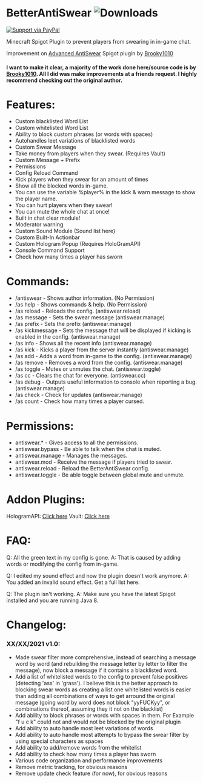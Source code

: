 # BetterAntiSwear ![Downloads](https://img.shields.io/github/downloads/Acher0ns/BetterAntiSwear/total)

[![Support via PayPal](https://cdn.rawgit.com/twolfson/paypal-github-button/1.0.0/dist/button.svg)](https://www.paypal.me/kamroncole/)

Minecraft Spigot Plugin to prevent players from swearing in in-game chat.

Improvement on [Advanced AntiSwear](https://www.spigotmc.org/resources/advanced-antiswear.16354/) Spigot plugin by [Brooky1010](https://www.spigotmc.org/resources/authors/brooky1010.28606/)

#### I want to make it clear, a majority of the work done here/source code is by [Brooky1010](https://www.spigotmc.org/resources/authors/brooky1010.28606/). All I did was make improvements at a friends request. I highly recommend checking out the original author.


# Features:
+ Custom blacklisted Word List
+ Custom whitelisted Word List
+ Ability to block custom phrases (or words with spaces)
+ Autohandles leet variations of blacklisted words
+ Custom Swear Message
+ Take money from players when they swear. (Requires Vault)
+ Custom Message + Prefix
+ Permissions
+ Config Reload Command
+ Kick players when they swear for an amount of times
+ Show all the blocked words in-game.
+ You can use the variable %player% in the kick & warn message to show the player name.
+ You can hurt players when they swear!
+ You can mute the whole chat at once!
+ Built in chat clear module!
+ Moderator warning
+ Custom Sound Module (Sound list here)
+ Custom Built-In Actionbar
+ Custom Hologram Popup (Requires HoloGramAPI)
+ Console Command Support
+ Check how many times a player has sworn


# Commands:
- /antiswear - Shows author information. (No Permission)
- /as help - Shows commands & help. (No Permission)
- /as reload - Reloads the config. (antiswear.reload)
- /as message - Sets the swear message (antiswear.manage)
- /as prefix - Sets the prefix (antiswear.manage)
- /as kickmessage - Sets the message that will be displayed if kicking is enabled in the config. (antiswear.manage)
- /as info - Shows all the recent info (antiswear.manage)
- /as kick - Kicks a player from the server instantly (antiswear.manage)
- /as add - Adds a word from in-game to the config. (antiswear.manage)
- /as remove - Removes a word from the config. (antiswear.manage)
- /as toggle - Mutes or unmutes the chat. (antiswear.toggle)
- /as cc - Clears the chat for everyone. (antiswear.cc)
- /as debug - Outputs useful information to console when reporting a bug. (antiswear.manage)
- /as check - Check for updates (antiswear.manage)
- /as count - Check how many times a player cursed.


# Permissions:
- antiswear.* - Gives access to all the permissions.
- antiswear.bypass - Be able to talk when the chat is muted.
- antiswear.manage - Manages the messages.
- antiswear.mod - Receive the message if players tried to swear.
- antiswear.reload - Reload the BetterAntiSwear config.
- antiswear.toggle - Be able toggle between global mute and unmute.


# Addon Plugins:
HologramAPI: [Click here](https://www.spigotmc.org/resources/hologramapi.21286/)
Vault: [Click here](https://www.spigotmc.org/resources/vault.34315/)


# FAQ:
Q: All the green text in my config is gone.
A: That is caused by adding words or modifying the config from in-game.

Q: I edited my sound effect and now the plugin doesn't work anymore.
A: You added an invalid sound effect. Get a full list here.

Q: The plugin isn't working.
A: Make sure you have the latest Spigot installed and you are running Java 8.


# Changelog:
### XX/XX/2021 v1.0:
 - Made swear filter more comprehensive, instead of searching a message word by word (and rebuilding the message letter by letter to filter the message), now block a message if it contains a blacklisted word.
 - Add a list of whitelisted words to the config to prevent false positives (detecting 'ass' in 'grass'). I believe this is the better approach to blocking swear words as creating a list one whitelisted words is easier than adding all combinations of ways to get arround the original message (going word by word does not block "yyFUCKyy", or combinations thereof, assuming they it not on the blacklist)
 - Add ability to block phrases or words with spaces in them. For Example "f u c k" could not and would not be blocked by the original plugin
 - Add ability to auto handle most leet variations of words
 - Add ability to auto handle most attempts to bypass the swear filter by using special characters as spaces
 - Add ability to add/remove words from the whitelist
 - Add ability to check how many times a player has sworn
 - Various code organization and performance improvements
 - Remove metric tracking, for obvious reasons
 - Remove update check feature (for now), for obvious reasons
